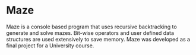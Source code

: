 # Maze
Maze is a console based program that uses recursive backtracking to generate and solve mazes. Bit-wise operators and user defined data structures are used extensively to save memory. Maze was developed as a final project for a University course.
